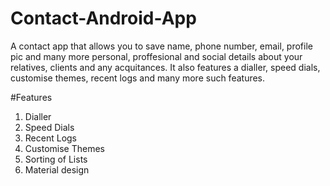 # Contact-Android-App

A contact app that allows you to save name, phone number, email, profile pic and many more personal, proffesional and social details about
your relatives, clients and any acquitances. It also features a dialler, speed dials, customise themes, recent logs and many more such features.

#Features
1. Dialler
2. Speed Dials
3. Recent Logs
4. Customise Themes
5. Sorting of Lists
6. Material design
